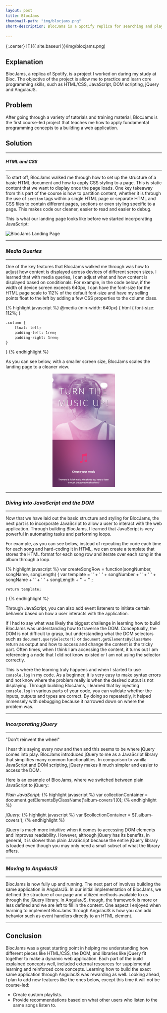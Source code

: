 ```yaml
---
layout: post
title: BlocJams
thumbnail-path: "img/blocjams.png"
short-description: BlocJams is a Spotify replica for searching and playing your favorite songs online.

---
```


{:.center}
![]({{ site.baseurl }}/img/blocjams.png)

## Explanation

BlocJams, a replica of Spotify, is a project I worked on during my study at Bloc. The objective of the project is allow me to practice and learn core programming skills, such as HTML/CSS, JavaScript, DOM scripting, jQuery and AngularJS.

## Problem

After going through a variety of tutorials and training material, BlocJams is the first course-led project that teaches me how to apply fundamental programming concepts to a building a web application.

## Solution

------

<h4 style="font-weight: bold; font-style: italic;">HTML and CSS</h4>

------

To start off, BlocJams walked me through how to set up the structure of a basic HTML document and how to apply CSS styling to a page. This is static content that we want to display once the page loads. One key takeaway from this part of the course is how to partition content, whether it is through the use of `section` tags within a single HTML page or separate HTML and CSS files to contain different pages, sections or even styling specific to a page. This makes code our cleaner, easier to read and easier to debug.

This is what our landing page looks like before we started incorporating JavaScript:

![BlocJams Landing Page](/img/blocjams.png)

------

### *Media Queries*

------

One of the key features that BlocJams walked me through was how to adjust how content is displayed across devices of different screen sizes. I learned that with media queries, I can adjust what and how content is displayed based on conditionals. For example, in the code below, if the width of device screen exceeds 640px, I can have the font-size for the HTML page scale to 112% of the default font-size and have my selling points float to the left by adding a few CSS properties to the column class.

{% highlight javascript %}
@media (min-width: 640px) {
    html { font-size: 112%; }

    .column {
        float: left;
        padding-left: 1rem;
        padding-right: 1rem;
    }
}
{% endhighlight %}

As you can see below, with a smaller screen size, BlocJams scales the landing page to a cleaner view.

<div style="margin-left: 30%; margin-right: 30%;">
  <img src="/img/blocjams-landing-1.png" alt="Landing Page Mobile" width="400" style="text-align: center">
</div>

------

### *Diving into JavaScript and the DOM*

------

Now that we have laid out the basic structure and styling for BlocJams, the next part is to incorporate JavaScript to allow a user to interact with the web application. Through building BlocJams, I learned that JavaScript is very powerful in automating tasks and performing loops.

For example, as you can see below, instead of repeating the code each time for each song and hard-coding it in HTML, we can create a template that stores the HTML format for each song row and iterate over each song in the album through a loop.

{% highlight javascript %}
var createSongRow = function(songNumber, songName, songLength) {
    var template =
        '<tr class="album-view-song-item">'
    +   '   <td class="song-item-number" data-song-number="' + songNumber + '">' + songNumber + '</td>'
    +   '   <td class="song-item-title">' + songName + '</td>'
    +   '   <td class="song-item-duration">' + songLength + '</td>'
    +   '</tr>'
    ;

    return template;
}
{% endhighlight %}

 Through JavaScript, you can also add event listeners to initiate certain behavior based on how a user interacts with the application.

 If I had to say what was likely the biggest challenge in learning how to build BlocJams was understanding how to traverse the DOM. Conceptually, the DOM is not difficult to grasp, but understanding what the DOM selectors such as `document.querySelector()` or `document.getElementsByClassName` return as output and how to access and change the content is the tricky part. Often times, when I think I am accessing the content, it turns out I am referencing a node that I did not know existed or I am not using the selector correctly.

 This is where the learning truly happens and when I started to use `console.log` in my code. As a beginner, it is very easy to make syntax errors and not know where the problem really is when the desired output is not displaying. Through building BlocJams, I learned that by injecting `console.log` in various parts of your code, you can validate whether the inputs, outputs and types are correct. By doing so repeatedly, it helped immensely with debugging because it narrowed down on where the problem was.

------

### *Incorporating jQuery*

------

"Don't reinvent the wheel"

I hear this saying every now and then and this seems to be where jQuery comes into play. BlocJams introduced jQuery to me as a JavaScript library that simplifies many common functionalities. In comparison to vanilla JavaScript and DOM scripting, jQuery makes it much simpler and easier to access the DOM.

Here is an example of BlocJams, where we switched between plain JavaScript to jQuery:

*Plain JavaScript:*
{% highlight javascript %}
var collectionContainer = document.getElementsByClassName('album-covers')[0];
{% endhighlight %}

*jQuery:*
{% highlight javascript %}
var $collectionContainer = $('.album-covers');
{% endhighlight %}

jQuery is much more intuitive when it comes to accessing DOM elements and improves readability. However, although jQuery has its benefits, in general, it is slower than plain JavaScript because the entire jQuery library is loaded even though you may only need a small subset of what the library offers.

------

### *Moving to AngularJS*

------

BlocJams is now fully up and running. The next part of involves building the same application in AngularJS. In our initial implementation of BlocJams, we defined the structure of our page and utilized methods available to us through the jQuery library. In AngularJS, though, the framework is more or less defined and we are left to fill in the content. One aspect I enjoyed when learning to implement BlocJams through AngularJS is how you can add behavior such as event handlers directly to an HTML element.

------

## Conclusion

BlocJams was a great starting point in helping me understanding how different pieces like HTML/CSS, the DOM, and libraries like jQuery fit together to make a dynamic web application. Each part of the build explained concepts well, included external resources for supplemental learning and reinforced core concepts. Learning how to build the exact same application through AngularJS was rewarding as well. Looking ahead, I plan to add new features like the ones below, except this time it will not be course-led:

* Create custom playlists.
* Provide recommendations based on what other users who listen to the same songs listen to.
